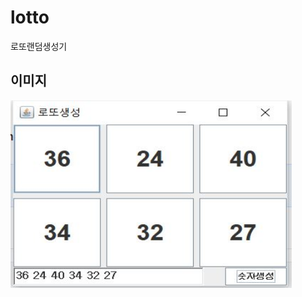 # lotto
로또랜덤생성기

## 이미지


<img src="https://github.com/kairos6/lotto/blob/main/screen.JPG" width="450px" height="300px" title="px(픽셀) 크기 설정" alt="lottto"></img><br/>
